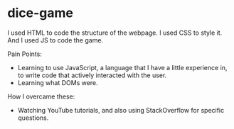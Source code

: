 # dice-game

I used HTML to code the structure of the webpage.
I used CSS to style it.
And I used JS to code the game. 

Pain Points: 
- Learning to use JavaScript, a language that I have a little experience in, to write code that actively interacted with the user.
- Learning what DOMs were.

How I overcame these:
- Watching YouTube tutorials, and also using StackOverflow for specific questions. 

